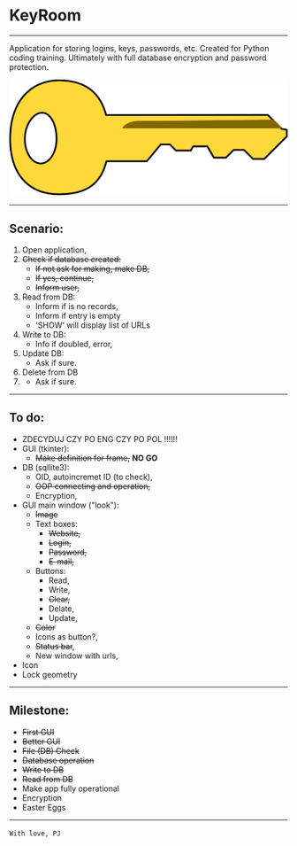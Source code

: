 # KeyRoom

***

Application for storing logins, keys, passwords, etc. Created for Python
coding training. Ultimately with full database encryption and password
protection.

![Key_image](img/key.svg)

***

## Scenario:

1. Open application,
2. ~~Check if database created:~~
    - ~~If not ~~ask for making~~, make DB,~~
    - ~~If yes, continue,~~
    - ~~Inform user,~~
3. Read from DB:
    - Inform if is no records,
    - Inform if entry is empty
    - 'SHOW' will display list of URLs
4. Write to DB:
   - Info if doubled, error,
5. Update DB:
   - Ask if sure.
6. Delete from DB
7. - Ask if sure.

***

## To do:

- ZDECYDUJ CZY PO ENG CZY PO POL !!!!!!
- GUI (tkinter):
  - ~~Make definition for frame,~~ **NO GO**
- DB (sqllite3):
  - OID, autoincremet ID (to check),
  - ~~OOP connecting and operation,~~
  - Encryption,
- GUI main window ("look"):
    - ~~Image~~
    - Text boxes:
      - ~~Website,~~
      - ~~Login,~~
      - ~~Password,~~
      - ~~E-mail,~~
    - Buttons:
      - Read,
      - Write,
      - ~~Clear,~~
      - Delate,
      - Update,
   - ~~Color~~
   - Icons as button?,
   - ~~Status bar~~,
   - New window with urls,
- Icon
- Lock geometry

***

## Milestone:

- ~~First GUI~~
- ~~Better GUI~~
- ~~File (DB) Check~~
- ~~Database operation~~
- ~~Write to DB~~
- ~~Read from DB~~
- Make app fully operational
- Encryption
- Easter Eggs

***

`With love, PJ`
